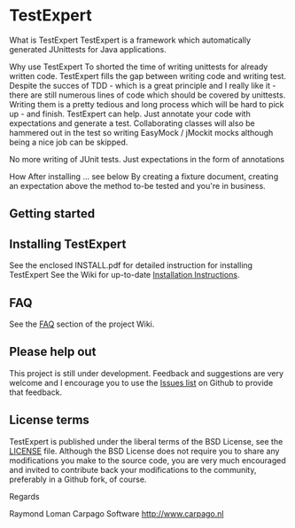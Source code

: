 TestExpert
========

What is TestExpert
TestExpert is a framework which automatically generated JUnittests for Java applications.

Why use TestExpert
To shorted the time of writing unittests for already written code.
TestExpert fills the gap between writing code and writing test. Despite the succes of TDD - which is a great principle and I really like it - there 
are still numerous lines of code which should be covered by unittests. Writing them is a pretty tedious and long
process which will be hard to pick up - and finish. TestExpert can help. Just annotate your code with expectations
and generate a test. Collaborating classes will also be hammered out in the test so writing EasyMock / jMockit mocks although being a
nice job can be skipped.

No more writing of JUnit tests. Just expectations in the form of annotations

How
After installing ... see below
By creating a fixture document, creating an expectation above the method to-be tested and you're in business.

Getting started
---------------


Installing TestExpert
---------------------
See the enclosed INSTALL.pdf for detailed instruction for installing TestExpert
See the Wiki for up-to-date [Installation Instructions](https://github.com/nvie/gitflow/wiki/Installation).


FAQ
---
See the [FAQ](http://github.com/carpago/testexpert/wiki/FAQ) section of the project
Wiki.


Please help out
---------------
This project is still under development. Feedback and suggestions are very
welcome and I encourage you to use the [Issues
list](http://github.com/carpago/testexpert/issues) on Github to provide that
feedback.



License terms
-------------
TestExpert is published under the liberal terms of the BSD License, see the
[LICENSE](LICENSE) file. Although the BSD License does not require you to share
any modifications you make to the source code, you are very much encouraged and
invited to contribute back your modifications to the community, preferably
in a Github fork, of course.


Regards

Raymond Loman
Carpago Software
http://www.carpago.nl


